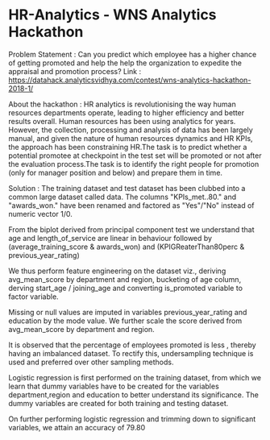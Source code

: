 # HR-Analytics - WNS Analytics Hackathon

Problem Statement : Can you predict which employee has a higher chance of getting promoted and help the help the organization to expedite the appraisal and promotion process?
Link : https://datahack.analyticsvidhya.com/contest/wns-analytics-hackathon-2018-1/

About the hackathon : 
HR analytics is revolutionising the way human resources departments operate, leading to higher efficiency and better results overall. Human resources has been using analytics for years. However, the collection, processing and analysis of data has been largely manual, and given the nature of human resources dynamics and HR KPIs, the approach has been constraining HR.The task is to predict whether a potential promotee at checkpoint in the test set will be promoted or not after the evaluation process.The task is to identify the right people for promotion (only for manager position and below) and prepare them in time.

Solution :
The training dataset and test dataset has been clubbed into a common large dataset called data.
The columns "KPIs_met..80." and "awards_won." have been renamed and factored as "Yes"/"No" instead of numeric vector 1/0. 

From the biplot derived from principal component test we understand that age and length_of_service are linear in behaviour followed by (average_training_score & awards_won) and  (KPIGReaterThan80perc & previous_year_rating)

We thus perform feature engineering on the dataset viz., deriving avg_mean_score by department and region, bucketing of age column, derving start_age / joining_age and converting is_promoted variable to factor variable.

Missing or null values are imputed in variables previous_year_rating and education by the mode value. We further scale the score derived from avg_mean_score by department and region.

It is observed that the percentage of employees promoted is less , thereby having an imbalanced dataset. To rectify this, undersampling technique is used and preferred over other sampling methods.

Logistic regression is first performed on the training dataset, from which we learn that dummy variables have to be created for the variables department,region and education to better understand its significance. The dummy variables are created for both training and testing dataset.

On further performing logistic regression and trimming down to significant variables, we attain an accuracy of 79.80

